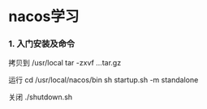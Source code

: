 # nacos学习

### 1. 入门安装及命令

拷贝到 /usr/local
tar -zxvf …tar.gz

运行
cd /usr/local/nacos/bin
sh startup.sh -m standalone

关闭
./shutdown.sh
